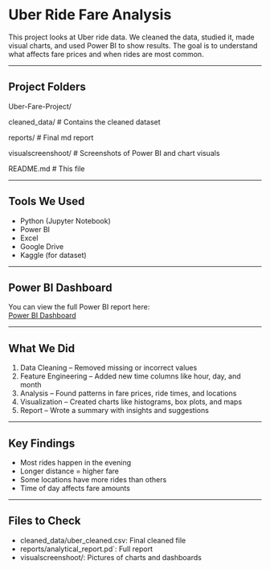 # Uber Ride Fare Analysis

This project looks at Uber ride data. We cleaned the data, studied it, made visual charts, and used Power BI to show results. The goal is to understand what affects fare prices and when rides are most common.

---

## Project Folders

Uber-Fare-Project/

cleaned_data/ # Contains the cleaned dataset

reports/ # Final md report 

visualscreenshoot/ # Screenshots of Power BI and chart visuals

README.md # This file


---

## Tools We Used

- Python (Jupyter Notebook)
- Power BI
- Excel
- Google Drive
- Kaggle (for dataset)

---

## Power BI Dashboard

You can view the full Power BI report here:  
[Power BI Dashboard](https://drive.google.com/file/d/1TEcexJ8JENinnN_Kmr6shO_fdwcDDPJu/view?usp=sharing)

---

## What We Did

1. Data Cleaning – Removed missing or incorrect values
2. Feature Engineering – Added new time columns like hour, day, and month
3. Analysis – Found patterns in fare prices, ride times, and locations
4. Visualization – Created charts like histograms, box plots, and maps
5. Report – Wrote a summary with insights and suggestions

---

## Key Findings

- Most rides happen in the evening
- Longer distance = higher fare
- Some locations have more rides than others
- Time of day affects fare amounts

---

## Files to Check

- cleaned_data/uber_cleaned.csv: Final cleaned file
- reports/analytical_report.pd`: Full report
- visualscreenshoot/: Pictures of charts and dashboards
